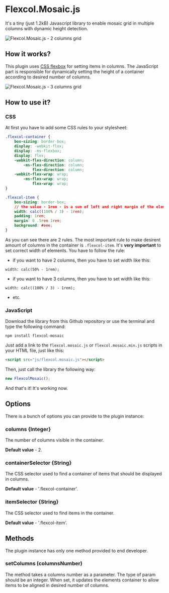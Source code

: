 # Flexcol.Mosaic.js
It's a tiny (just 1.2kB) Javascript library to enable mosaic grid in multiple columns with dynamic height detection.

![Flexcol.Mosaic.js - 2 columns grid](https://dl.dropboxusercontent.com/u/55990510/flexcol.mosaic.2.cols.png)

## How it works?
This plugin uses [CSS flexbox](http://caniuse.com/#feat=flexbox) for setting items in columns. The JavaScript part is responsible for dynamically setting the height of a container according to desired number of columns.

![Flexcol.Mosaic.js - 3 columns grid](https://dl.dropboxusercontent.com/u/55990510/flexcol.mosaic.3.cols.png)

## How to use it?

### CSS
At first you have to add some CSS rules to your stylesheet:
```css
.flexcol-container {
    box-sizing: border-box;
    display: -webkit-flex;
    display: -ms-flexbox;
    display: flex;
    -webkit-flex-direction: column;
        -ms-flex-direction: column;
            flex-direction: column;
    -webkit-flex-wrap: wrap;
        -ms-flex-wrap: wrap;
            flex-wrap: wrap;
}

.flexcol-item {
    box-sizing: border-box;
    // the value - 1rem - is a sum of left and right margin of the element
    width: calc((100% / 3) - 1rem);
    padding: 1rem;
    margin: 0 .5rem 1rem;
    background: #eee;
}
```
As you can see there are 2 rules. The most important rule to make desirent amount of columns in the container is `.flexcol-item`. It's **very important** to set correct width of elements. You have to follow the rule:
* if you want to have 2 columns, then you have to set width like this: 
```
width: calc(50% - 1rem);
```
* if you want to have 3 columns, then you have to set width like this: 
```
width: calc((100% / 3) - 1rem);
```
* etc.

### JavaScript
Download the library from this Github repository or use the terminal and type the following command:

```
npm install flexcol-mosaic
```

Just add a link to the `flexcol.mosaic.js` or `flexcol.mosaic.min.js` scripts in your HTML file, just like this:
```html
<script src="js/flexcol.mosaic.js"></script>
```
Then, just call the library the following way:
```javascript
new FlexcolMosaic();
```
And that's it! It's working now.

## Options

There is a bunch of options you can provide to the plugin instance:

### columns {Integer}
The number of columns visible in the container. 

**Default value** - 2.
### containerSelector {String}
The CSS selector used to find a container of items that should be displayed in columns. 

**Default value** - '.flexcol-container'.
### itemSelector {String}
The CSS selector used to find items in the container. 

**Default value** - '.flexcol-item'.

## Methods

The plugin instance has only one method provided to end developer.

### setColumns (columnsNumber)
The method takes a columns number as a parameter. The type of param should be an integer. When set, it updates the elements container to allow items to be aligned in desired number of columns.
